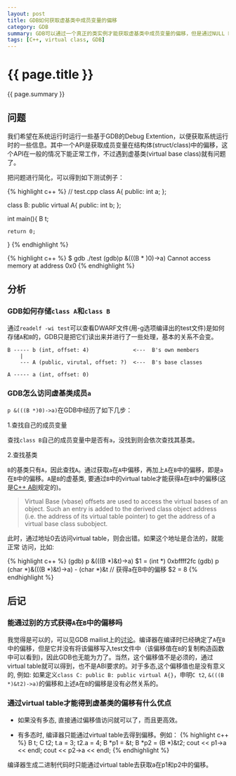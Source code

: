 ```yaml
---
layout: post
title: GDB如何获取虚基类中成员变量的偏移
category: GDB 
summary: GDB可以通过一个真正的类实例才能获取虚基类中成员变量的偏移，但是通过NULL Pointer是不行的。
tags: [C++, virtual class, GDB]
---
```


{{ page.title }}
================

{{ page.summary }}

## 问题
我们希望在系统运行时运行一些基于GDB的Debug Extention，以便获取系统运行时的一些信息。其中一个API是获取成员变量在结构体(struct/class)中的偏移，这个API在一般的情况下能正常工作，不过遇到虚基类(virtual base class)就有问题了。

把问题进行简化，可以得到如下测试例子：

{% highlight c++ %}
// test.cpp
class A{
public:
    int a;
};

class B: public virtual A{
public:
    int b;
};

int main(){
    B t;

    return 0;
}
{% endhighlight %}

{% highlight c++ %}
$ gdb ./test
(gdb)p &(((B * )0)->a)
Cannot access memory at address 0x0
{% endhighlight %}

## 分析
### GDB如何存储`class A`和`class B`
通过`readelf -wi test`可以查看DWARF文件(用-g选项编译出的test文件)是如何存储`A`和`B`的，GDB只是把它们读出来并进行了一些处理，基本的关系不会变。

    B ----- b (int, offset: 4)              <---  B's own members
        |
        --- A (public, virutal, offset: ?)  <---  B's base classes

    A ----- a (int, offset: 0)

### GDB怎么访问虚基类成员`a`
`p &(((B *)0)->a)`在GDB中经历了如下几步：

1.查找自己的成员变量

查找`class B`自己的成员变量中是否有`a`，没找到则会依次查找其基类。

2.查找基类

`B`的基类只有`A`，因此查找`A`。通过获取`a`在`A`中偏移，再加上`A`在`B`中的偏移，即是`a`在`B`中的偏移。`A`是`B`的虚基类, 要通过`B`中的virtual table才能获得`A`在`B`中的偏移(这是[C++ ABI](http://mentorembedded.github.io/cxx-abi/abi.html#vtable)规定的)。
> Virtual Base (vbase) offsets are used to access the virtual bases of an object. Such an entry is added to the derived class object address (i.e. the address of its virtual table pointer) to get the address of a virtual base class subobject.

此时，通过地址0去访问virtual table，则会出错。如果这个地址是合法的，就能正常 访问，比如:


{% highlight c++ %}
(gdb) p &(((B *)&t)->a)
$1 = (int *) 0xbffff2fc
(gdb) p (char *)&(((B *)&t)->a) - (char *)&t  // 获得a在B中的偏移
$2 = 8
{% endhighlight %}

## 后记
### 能通过别的方式获得`A`在`B`中的偏移吗
我觉得是可以的，可以见GDB mailist上的[讨论](https://sourceware.org/ml/gdb/2013-09/msg00030.html)。编译器在编译时已经确定了`A`在`B`中的偏移，但是它并没有将该偏移写入test文件中（该偏移值在`B`的复制构造函数中可以看到)，因此GDB也无能为力了。当然，这个偏移值不是必须的，通过virtual table就可以得到，也不是ABI要求的。对于多态,这个偏移值也是没有意义的, 例如: 如果定义`class C: public B: public virtual A{}`，申明`C t2`, `&(((B *)&t2)->a)`的偏移和上述`A`在`B`的偏移是没有必然关系的。

### 通过virtual table才能得到虚基类的偏移有什么优点
* 如果没有多态, 直接通过偏移值访问就可以了，而且更高效。

* 有多态时, 编译器只能通过virtual table去得到偏移。例如：
{% highlight c++ %}
B t;
C t2;
t.a = 3;
t2.a = 4;
B *p1 = &t;
B *p2 = (B *)&t2;
cout << p1->a << endl;
cout << p2->a << endl;
{% endhighlight %}

编译器生成二进制代码时只能通过virtual table去获取a在p1和p2中的偏移。
